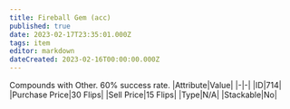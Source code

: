 ```yaml
---
title: Fireball Gem (acc)
published: true
date: 2023-02-17T23:35:01.000Z
tags: item
editor: markdown
dateCreated: 2023-02-16T00:00:00.000Z
---
```


Compounds with Other. 60% success rate.
|Attribute|Value|
|-|-|
|ID|714|
|Purchase Price|30 Flips|
|Sell Price|15 Flips|
|Type|N/A|
|Stackable|No|

